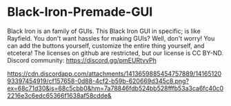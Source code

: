 # Black-Iron-Premade-GUI
Black Iron is an family of GUIs. This Black Iron GUI in specific; is like Rayfield. You don't want hassles for making GUIs? Well, don't worry! You can add the buttons yourself, customize the entire thing yourself, and etcetera! The licenses on github are restricted, but our license is CC BY-ND. Discord community: https://discord.gg/pmEURtvvPh

https://cdn.discordapp.com/attachments/1413659885454757889/1416512093397454919/cf157658-0d88-4cf2-b59b-620669d345c8.png?ex=68c71d30&is=68c5cbb0&hm=7a78846fdb524bb528fffb53a3ca6fc40c02216e3c6edc65366f1638af58cdde&
